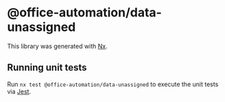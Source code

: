 # @office-automation/data-unassigned

This library was generated with [Nx](https://nx.dev).

## Running unit tests

Run `nx test @office-automation/data-unassigned` to execute the unit tests via [Jest](https://jestjs.io).
